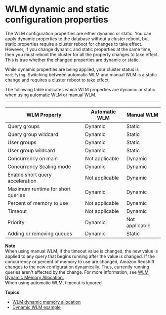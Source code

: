 # WLM dynamic and static configuration properties<a name="cm-c-wlm-dynamic-properties"></a>

The WLM configuration properties are either dynamic or static\. You can apply dynamic properties to the database without a cluster reboot, but static properties require a cluster reboot for changes to take effect\. However, if you change dynamic and static properties at the same time, then you must reboot the cluster for all the property changes to take effect\. This is true whether the changed properties are dynamic or static\. 

While dynamic properties are being applied, your cluster status is `modifying`\. Switching between automatic WLM and manual WLM is a static change and requires a cluster reboot to take effect\.

The following table indicates which WLM properties are dynamic or static when using automatic WLM or manual WLM\.


****  

| WLM Property | Automatic WLM | Manual WLM | 
| --- | --- | --- | 
| Query groups | Dynamic | Static | 
| Query group wildcard | Dynamic | Static | 
| User groups | Dynamic | Static | 
| User group wildcard | Dynamic | Static | 
| Concurrency on main | Not applicable | Dynamic | 
| Concurrency Scaling mode | Dynamic | Dynamic | 
| Enable short query acceleration | Not applicable | Dynamic | 
| Maximum runtime for short queries | Dynamic | Dynamic | 
| Percent of memory to use | Not applicable | Dynamic | 
| Timeout | Not applicable | Dynamic | 
| Priority | Dynamic | Not applicable | 
| Adding or removing queues | Dynamic  | Static | 

**Note**  
When using manual WLM, if the timeout value is changed, the new value is applied to any query that begins running after the value is changed\. If the concurrency or percent of memory to use are changed, Amazon Redshift changes to the new configuration dynamically\. Thus, currently running queries aren't affected by the change\. For more information, see [WLM Dynamic Memory Allocation\.](https://docs.aws.amazon.com/redshift/latest/dg/cm-c-wlm-dynamic-memory-allocation.html)  
When using automatic WLM, timeout is ignored\.

**Topics**
+ [WLM dynamic memory allocation](cm-c-wlm-dynamic-memory-allocation.md)
+ [Dynamic WLM example](cm-c-wlm-dynamic-example.md)
